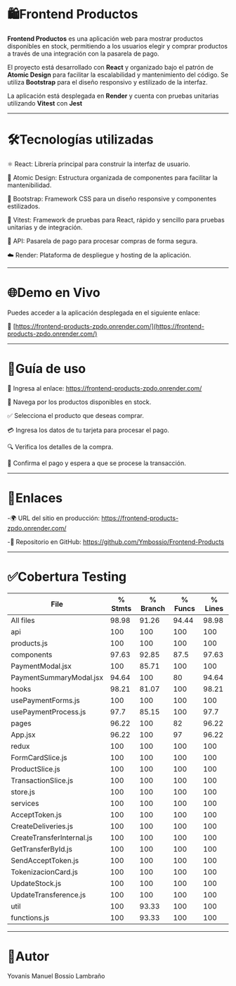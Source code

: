 # 🛍️Frontend Productos

**Frontend Productos** es una aplicación web para mostrar productos disponibles en stock, permitiendo a los usuarios elegir y comprar productos a través de una integración con la pasarela de pago.

El proyecto está desarrollado con **React** y organizado bajo el patrón de **Atomic Design** para facilitar la escalabilidad y mantenimiento del código. Se utiliza **Bootstrap** para el diseño responsivo y estilizado de la interfaz.

La aplicación está desplegada en **Render** y cuenta con pruebas unitarias utilizando **Vitest** con **Jest**

---

# 🛠️Tecnologías utilizadas
⚛️ React: Librería principal para construir la interfaz de usuario.

🧬 Atomic Design: Estructura organizada de componentes para facilitar la mantenibilidad.

🎨 Bootstrap: Framework CSS para un diseño responsive y componentes estilizados.

🧪 Vitest: Framework de pruebas para React, rápido y sencillo para pruebas unitarias y de integración.

🔐 API: Pasarela de pago para procesar compras de forma segura.

☁️ Render: Plataforma de despliegue y hosting de la aplicación.

---

# 🌐Demo en Vivo

Puedes acceder a la aplicación desplegada en el siguiente enlace:

🔗 [https://frontend-products-zpdo.onrender.com/](https://frontend-products-zpdo.onrender.com/)

---
# 📖Guía de uso
🔗 Ingresa al enlace: https://frontend-products-zpdo.onrender.com/

🛒 Navega por los productos disponibles en stock.

✅ Selecciona el producto que deseas comprar.

💳 Ingresa los datos de tu tarjeta para procesar el pago.

🔍 Verifica los detalles de la compra.

🧾 Confirma el pago y espera a que se procese la transacción.


---

# 🔗Enlaces
-🌍 URL del sitio en producción: https://frontend-products-zpdo.onrender.com/

-🐙 Repositorio en GitHub: https://github.com/Ymbossio/Frontend-Products

---

# ✅Cobertura Testing

File                        | % Stmts | % Branch | % Funcs | % Lines |
----------------------------|---------|----------|---------|---------|
All files                   |   98.98 |    91.26 |   94.44 |   98.98 |                  
 api                        |     100 |      100 |     100 |     100 |                  
  products.js               |     100 |      100 |     100 |     100 |                  
 components                 |   97.63 |    92.85 |    87.5 |   97.63 |                  
  PaymentModal.jsx          |     100 |    85.71 |     100 |     100 |            
  PaymentSummaryModal.jsx   |   94.64 |      100 |      80 |   94.64 |           
 hooks                      |   98.21 |    81.07 |     100 |   98.21 |                  
  usePaymentForms.js        |     100 |      100 |     100 |     100 |                  
  usePaymentProcess.js      |    97.7 |    85.15 |     100 |    97.7 |        
 pages                      |   96.22 |      100 |      82 |   96.22 |                  
  App.jsx                   |   96.22 |      100 |      97 |   96.22 |            
 redux                      |     100 |      100 |     100 |     100 |                  
  FormCardSlice.js          |     100 |      100 |     100 |     100 |                  
  ProductSlice.js           |     100 |      100 |     100 |     100 |                  
  TransactionSlice.js       |     100 |      100 |     100 |     100 |                  
  store.js                  |     100 |      100 |     100 |     100 |                  
 services                   |     100 |      100 |     100 |     100 |                  
  AcceptToken.js            |     100 |      100 |     100 |     100 |                  
  CreateDeliveries.js       |     100 |      100 |     100 |     100 |                  
  CreateTransferInternal.js |     100 |      100 |     100 |     100 |                  
  GetTransferById.js        |     100 |      100 |     100 |     100 |                  
  SendAcceptToken.js        |     100 |      100 |     100 |     100 |                  
  TokenizacionCard.js       |     100 |      100 |     100 |     100 |                  
  UpdateStock.js            |     100 |      100 |     100 |     100 |                  
  UpdateTransference.js     |     100 |      100 |     100 |     100 |                  
 util                       |     100 |    93.33 |     100 |     100 |                  
  functions.js              |     100 |    93.33 |     100 |     100 | 
  
---

# 👤Autor
Yovanis Manuel Bossio Lambraño
